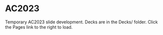# AC2023
Temporary AC2023 slide development.  Decks are in the Decks/ folder.  Click the Pages link to the right to load.
